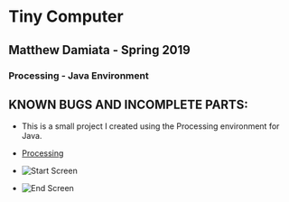 # Tiny Computer
## Matthew Damiata - Spring 2019
### Processing - Java Environment

## KNOWN BUGS AND INCOMPLETE PARTS:
- This is a small project I created using the Processing environment for Java.

- [Processing](https://processing.org)

- ![Start Screen](https://ibb.co/HCcDMy2 "Start Screen")

- ![End Screen](https://ibb.co/NWtXKv3 "End Screen")

